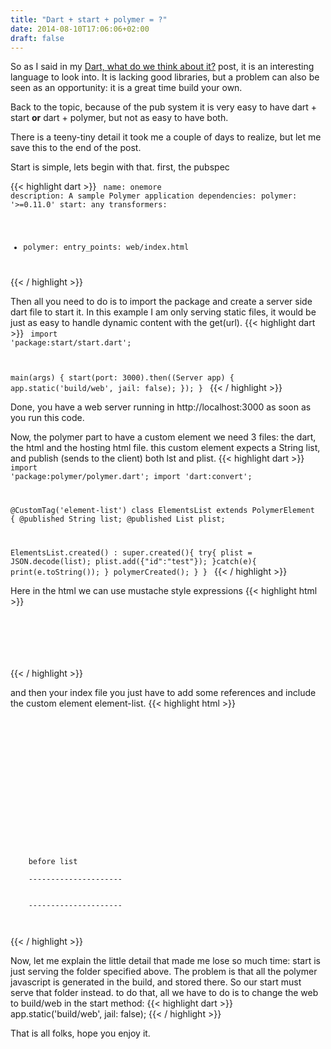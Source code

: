 ```yaml
---
title: "Dart + start + polymer = ?"
date: 2014-08-10T17:06:06+02:00
draft: false
---
```



So as I said in my <a href="/2014/07/yeah-about-that.html">Dart, what do we think about it?</a> post, it is an interesting language to look into. It is lacking good libraries, but a problem can also be seen as an opportunity: it is a great time build your own.

Back to the topic, because of the pub system it is very easy to have dart + start <b>or</b> dart + polymer, but not as easy to have both.

There is a teeny-tiny detail it took me a couple of days to realize, but let me save this to the end of the post.

Start is simple, lets begin with that.
first, the pubspec

{{< highlight dart >}}
<code file="pubspec.yaml">
name: onemore
description: A sample Polymer application
dependencies:
  polymer: '>=0.11.0'
  start: any
transformers:
- polymer:
    entry_points: web/index.html
</code>
{{< / highlight >}}


Then all you need to do is to import the package and create a server side dart file to start it.
In this example I am only serving static files, it would be just as easy to handle dynamic content with the get(url).
{{< highlight dart >}}
<code file="app.dart">
import 'package:start/start.dart';

main(args) {
  start(port: 3000).then((Server app) { app.static('build/web', jail: false); });
}
</code>
{{< / highlight >}}

Done, you have a web server running in http://localhost:3000 as soon as you run this code.

Now, the polymer part
to have a custom element we need 3 files: the dart, the html and the hosting html file.
this custom element expects a String list, and publish (sends to the client) both lst and plist.
{{< highlight dart >}}
<code file="elementlist.dart">
import 'package:polymer/polymer.dart';
import 'dart:convert';

@CustomTag('element-list')
class ElementsList extends PolymerElement {
  @published String list;
  @published List plist;

  ElementsList.created() : super.created(){
    try{
      plist = JSON.decode(list);
      plist.add({"id":"test"});
    }catch(e){
      print(e.toString());
    }
    polymerCreated();
  }
}
</code>
{{< / highlight >}}

Here in the html we can use mustache style expressions
{{< highlight html >}}
<code file="elementlist.html">
<link rel="import" href="packages/polymer/polymer.html">
<polymer-element name="element-list" attributes="list">
  <template>
    <div>the list: {{ list }}</div>
    <ul>
      <template repeat="{{elmt in plist}}">
        <li>{{elmt["id"]}}</li>
      </template>
      </ul>
  </template>
  <script type="application/dart" src="elementlist.dart"></script>
</polymer-element>
</code>
{{< / highlight >}}

and then your index file you just have to add some references and include the custom element element-list.
{{< highlight html >}}
<code file="index.html">
<!DOCTYPE html>
<html>
  <head>
    <meta charset="utf-8">
    <meta name="viewport" content="width=device-width, initial-scale=1.0">
    <title>Sample app</title>
    <script src="packages/web_components/platform.js"></script>
    <script src="packages/web_components/dart_support.js"></script>
    <!-- import the click-counter -->
    <link rel="import" href="elementlist.html">
    <script type="application/dart">export 'package:polymer/init.dart';</script>
    <script src="packages/browser/dart.js"></script>
  </head>
  <body unresolved touch-action="auto">
    before list<br>
    ---------------------<br>
    <element-list id="the_list" list='[{"id":1},{"id":2},{"id":3}]'></element-list>
    ---------------------<br>
  </body>
</html>
</code>
{{< / highlight >}}

Now, let me explain the little detail that made me lose so much time: start is just serving the folder specified above. The problem is that all the polymer javascript is generated in the build, and stored there. So our start must serve that folder instead.
to do that, all we have to do is to change the web to build/web in the start method:
{{< highlight dart >}}
app.static('build/web', jail: false);
{{< / highlight >}}

That is all folks, hope you enjoy it.
